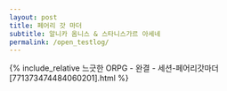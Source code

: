 ```yaml
---
layout: post
title: 페어리 갓 마더
subtitle: 알니카 옴니스 & 스타니스가르 아세네
permalink: /open_testlog/
---
```


{% include_relative 느긋한 ORPG - 완결 - 세션-페어리갓마더 [771373474484060201].html %}
